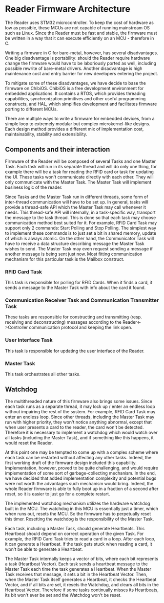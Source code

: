 Reader Firmware Architecture
============================

The Reader uses STM32 microcontroller. To keep the cost of hardware as low as possible, these
MCUs are not capable of running mainstream OS such as Linux. Since the Reader must be fast and
stable, the firmware must be written in a way that it can execute efficiently on an MCU - therefore
in C.

Writing a firmware in C for bare-metal, however, has several disadvantages. One big disadvantage
is portability: should the Reader require hardware change the firmware would have to be laboriously
ported as well, including possible rewrite of bare-metal drivers. Another disadvantage is high
maintenance cost and entry barrier for new developers entering the project.

To mitigate some of these disadvantages, we have decide to base the firmware on ChibiOS. ChibiOS
is a free development environment for embedded applications. It contains a RTOS, which provides
threading capabilities, synchronization primitives and other useful programming constructs, and
HAL, which simplifies development and facilitates firmware porting to different MCUs.

There are multiple ways to write a firmware for embedded devices, from a simple loop to extremely
modular but complex microkernel-like designs. Each design method provides a different mix of
implementation cost, maintainability, stability and extensibility.

Components and their interaction
--------------------------------

Firmware of the Reader will be composed of several Tasks and one Master Task. Each task will run
in its separate thread and will do only one thing, for example there will be a task for reading the
RFID card or task for updating the UI. These tasks won't communicate directly with each other.
They will only communicate with the Master Task. The Master Task will implement business logic
of the reader.

Since Tasks and the Master Task run in different threads, some form of inter-thread communication
will have to be set up. In general, tasks will provide a thread-safe API which the Master Task
may call whenever it needs. This thread-safe API will internally, in a task-specific way, transport
the message to the task thread. This is done so that each task may choose communication method best
suited for it. For example, RFID Card Task may support only 2 commands: Start Polling
and Stop Polling. The simplest way to implement these commands is to just set a bit in shared
memory, update of which is always atomic. On the other hand, the Communicator Task will have to
receive a data structure describing message the Master Task wishes to send. The Master Task may
even request sending a message if another message is being sent just now. Most fitting communication
mechanism for this particular task is the Mailbox construct.

### RFID Card Task

This task is responsible for polling for RFID Cards. When it finds a card, it sends a message to
the Master Task with info about the card it found.

### Communication Receiver Task and Communication Transmitter Task

These tasks are responsible for constructing and transmitting (resp. receiving and deconstructing)
messages according to the Reader<->Controller communication protocol and keeping the link open.

### User Interface Task

This task is responsible for updating the user interface of the Reader.

### Master Task

This task orchestrates all other tasks.

Watchdog
--------

The multithreaded nature of this firmware also brings some issues. Since each task runs as a
separate thread, it may lock up / enter an endless loop without impairing the rest of the system.
For example, RFID Card Task may enter an endless loop. Since other threads, including the Master
Task may run with higher priority, they won't notice anything abnormal, except that when user
presents a card to the reader, the card won't be detected. Therefore it is necessary to implement
a watchdog which would watch over all tasks (including the Master Task), and if something like this
happens, it would reset the Reader.

At this point one may be tempted to come up with a complex scheme where each task can be restarted
without affecting any other tasks. Indeed, the first working draft of the firmware design included
this capability. Implementation, however, proved to be quite challenging, and would require
implementation of some sort of garbage-collecting mechanism. In the end, we have decided that added
implementation complexity and potential bugs were not worth the advantages such mechanism would
bring. Indeed, the whole Reader firmware is able to fully boot up in a fraction of a second after
reset, so it is easier to just go for a complete restart.

The implemented watchdog mechanism utilizes the hardware watchdog built in the MCU. The watchdog
in this MCU is essentially just a timer, which when runs out, resets the MCU. So the firmware
has to perpetually reset this timer. Resetting the watchdog is the responsibility of the Master
Task.

Each task, including a Master Task, should generate Heartbeats. This Heartbeat should depend on
correct operation of the given Task. For example, the RFID Card Task tries to read a card in a loop.
After each loop, it can generate a Heartbeat. If the task gets stuck when reading a card, it won't
be able to generate a Heartbeat.

The Master Task internally keeps a vector of bits, where each bit represents a task (Heartbeat
Vector). Each task sends a heartbeat message to the Master Task each time the task generates a
Heartbeat. When the Master Task receives that message, it sets a bit in the Heartbeat Vector.
Then, when the Master Task itself generates a Heartbeat, it checks the Heartbeat Vector, and if
all bits are set, it resets the Watchdog, and clears all bits in the Heartbeat Vector. Therefore if
some tasks continually misses its Heartbeats, its bit won't ever be set and the Watchdog won't be
reset.
